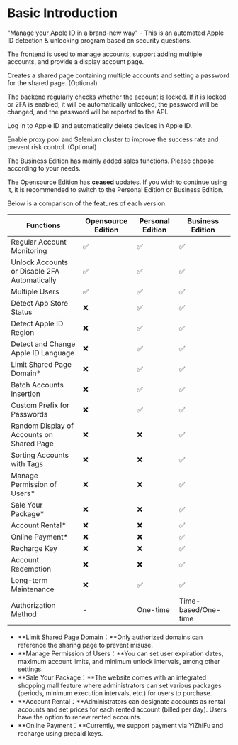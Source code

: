 # Basic Introduction

"Manage your Apple ID in a brand-new way" - This is an automated Apple ID detection & unlocking program based on security questions.

The frontend is used to manage accounts, support adding multiple accounts, and provide a display account page.

Creates a shared page containing multiple accounts and setting a password for the shared page. (Optional)

The backend regularly checks whether the account is locked. If it is locked or 2FA is enabled, it will be automatically unlocked, the password will be changed, and the password will be reported to the API.

Log in to Apple ID and automatically delete devices in Apple ID.

Enable proxy pool and Selenium cluster to improve the success rate and prevent risk control. (Optional)

The Business Edition has mainly added sales functions. Please choose according to your needs.

The Opensource Edition has **ceased** updates. If you wish to continue using it, it is recommended to switch to the Personal Edition or Business Edition.

Below is a comparison of the features of each version.

| Functions                                     | Opensource Edition | Personal Edition | Business Edition |
|-----------------------------------------------|--------------------|------------------|------------------|
| Regular Account Monitoring                    | ✅                  | ✅                | ✅                |
| Unlock Accounts or Disable 2FA Automatically | ✅                  | ✅                | ✅                |
| Multiple Users                                | ✅                  | ✅                | ✅                |
| Detect App Store Status                       | ❌                  | ✅                | ✅                |
| Detect Apple ID Region                        | ❌                  | ✅                | ✅                |
| Detect and Change Apple ID Language           | ❌                  | ✅                | ✅                |
| Limit Shared Page Domain*                     | ❌                  | ✅                | ✅                |
| Batch Accounts Insertion                      | ❌                  | ✅                | ✅                |
| Custom Prefix for Passwords                   | ❌                  | ✅                | ✅                |
| Random Display of Accounts on Shared Page     | ❌                  | ❌                | ✅                |
| Sorting Accounts with Tags                    | ❌                  | ❌                | ✅                |
| Manage Permission of Users*                   | ❌                  | ❌                | ✅                |
| Sale Your Package*                            | ❌                  | ❌                | ✅                |
| Account Rental*                               | ❌                  | ❌                | ✅                |
| Online Payment*                               | ❌                  | ❌                | ✅                |
| Recharge Key                                  | ❌                  | ❌                | ✅                |
| Account Redemption                            | ❌                  | ❌                | ✅                |
| Long-term Maintenance                         | ❌                  | ✅                | ✅                |
| Authorization Method                          | -                   | One-time         | Time-based/One-time |


* **Limit Shared Page Domain：**Only authorized domains can reference the sharing page to prevent misuse.
* **Manage Permission of Users：**You can set user expiration dates, maximum account limits, and minimum unlock intervals, among other settings.
* **Sale Your Package：**The website comes with an integrated shopping mall feature where administrators can set various packages (periods, minimum execution intervals, etc.) for users to purchase.
* **Account Rental：**Administrators can designate accounts as rental accounts and set prices for each rented account (billed per day). Users have the option to renew rented accounts.
* **Online Payment：**Currently, we support payment via YiZhiFu and recharge using prepaid keys.
